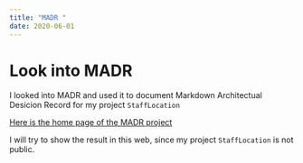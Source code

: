 ```yaml
---
title: "MADR "
date: 2020-06-01
---
```


# Look into MADR

I looked into MADR and used it to document Markdown Architectual Desicion Record for my project `StaffLocation`

[Here is the home page of the MADR project](https://adr.github.io/madr/)

I will try to show the result in this web, since my project `StaffLocation` is not public.
